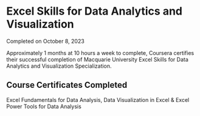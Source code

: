 # Excel Skills for Data Analytics and Visualization
Completed on October 8, 2023

Approximately 1 months at 10 hours a week to complete,
Coursera certifies their successful completion of Macquarie University Excel Skills for Data Analytics and Visualization Specialization.

## Course Certificates Completed
Excel Fundamentals for Data Analysis, 
Data Visualization in Excel &
Excel Power Tools for Data Analysis
